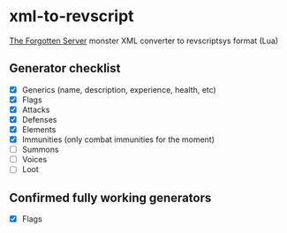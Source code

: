 
# xml-to-revscript

  

[The Forgotten Server](https://github.com/otland/forgottenserver) monster XML converter to revscriptsys format (Lua)

  

## Generator checklist

- [x] Generics (name, description, experience, health, etc)
- [x] Flags
- [x] Attacks
- [x] Defenses
- [x] Elements
- [x] Immunities (only combat immunities for the moment)
- [ ] Summons
- [ ] Voices
- [ ] Loot

## Confirmed fully working generators

 - [x] Flags